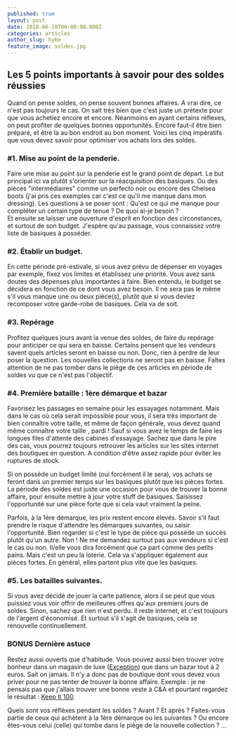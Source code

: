 ```yaml
---
published: true
layout: post
date: 2018-06-10T00:00:00.000Z
categories: articles
author_slug: hyke
feature_image: soldes.jpg
---
```

## Les 5 points importants à savoir pour des soldes réussies

Quand on pense soldes, on pense souvent bonnes affaires. A vrai dire, ce n'est pas toujours le cas. On sait très bien que c'est juste un prétexte pour que vous achetiez encore et encore. Néanmoins en ayant certains réflexes, on peut profiter de quelques bonnes opportunités. Encore faut-il être bien préparé, et être la au bon endroit au bon moment.
Voici les cinq impératifs que vous devez savoir pour optimiser vos achats lors des soldes.

### #1. Mise au point de la penderie.

Faire une mise au point sur la penderie est le grand point de départ. Le but principal ici va plutôt s'orienter sur la réacquisition des basiques. Ou des pièces "intermédiaires" comme un perfecto noir ou encore des Chelsea boots (j'ai pris ces exemples car c'est ce qu'il me manque dans mon dressing).
Les questions à se poser sont :
Qu'est ce qui me manque pour compléter un certain type de tenue ? De quoi ai-je besoin ?  
Et ensuite se laisser une ouverture d'esprit en fonction des circonstances, et surtout de son budget. J'espère qu'au passage, vous connaissez votre liste de basiques à posséder.

### #2. Établir un budget.

En cette période pré-estivale, si vous avez prévu de dépenser en voyages par exemple, fixez vos limites et établissez une priorité. Vous avez sans doutes des dépenses plus importantes à faire.
Bien entendu, le budget se décidera en fonction de ce dont vous avez besoin. Il ne sera pas le même s'il vous manque une ou deux pièce(s), plutôt que si vous deviez recomposer votre garde-robe de basiques. Cela va de soit.

### #3. Repérage 

Profitez quelques jours avant la venue des soldes, de faire du repérage pour anticiper ce qui sera en baisse. Certains pensent que les vendeurs savent quels articles seront en baisse ou non. Donc, rien à perdre de leur poser la question.
Les nouvelles collections ne seront pas en baisse. Faîtes attention de ne pas tomber dans le piège de ces articles en période de soldes vu que ce n'est pas l'objectif.

### #4. Première bataille : 1ère démarque et bazar

Favorisez les passages en semaine pour les essayages notamment. Mais dans le cas où cela serait impossible pour vous, il sera très important de bien connaître votre taille, et même de façon générale, vous devez quand même connaître votre taille , pardi ! Sauf si vous avez le temps de faire les longues files d'attente des cabines d'essayage. Sachez que dans le pire des cas, vous pourrez toujours retrouver les articles sur les sites internet des boutiques en question. A condition d'être assez rapide pour éviter les ruptures de stock.  

Si on possède un budget limité (oui forcément il le sera), vos achats se feront dans un premier temps sur les basiques plutôt que les pièces fortes.  
La période des soldes est juste une occasion pour vous de trouver la bonne affaire, pour ensuite mettre à jour votre stuff de basiques. Saisissez l'opportunité sur une pièce forte que si cela vaut vraiment la peine.  

Parfois, à la 1ère démarque, les prix restent encore élevés. Savoir s'il faut prendre le risque d'attendre les démarques suivantes, ou saisir l'opportunité. Bien regarder si c'est le type de pièce qui possède un succès plutôt qu'un autre. Non ! Ne me demandez surtout pas aux vendeurs si c'est le cas ou non. Il/elle vous dira forcément que ça part comme des petits pains. Mais c'est un peu la loterie. Cela va s'appliquer également aux pièces fortes. En général, elles partent plus vite que les basiques.

### #5. Les batailles suivantes.

Si vous avez décidé de jouer la carte patience, alors il se peut que vous puissiez vous voir offrir de meilleures offres qu'aux premiers jours de soldes. Sinon, sachez que rien n'est perdu. Il reste internet, et c'est toujours de l'argent d'économisé. Et surtout s'il s'agit de basiques, cela se renouvelle continuellement.

### BONUS Dernière astuce

Restez aussi ouverts que d'habitude. Vous pouvez aussi bien trouver votre bonheur dans un magasin de luxe ([Exception](http://http://www.crevardstyle.com/category/exceptions)) que dans un bazar tout à 2 euros. Sait on jamais. Il n'y a donc pas de boutique dont vous devez vous priver pour ne pas tenter de trouver la bonne affaire.
Exemple : je ne pensais pas que j'allais trouver une bonne veste à C&A et pourtant regardez le résultat : [Keep It 100](http://www.crevardstyle.com/Keep-It-100).

Quels sont vos réflèxes pendant les soldes ? Avant ? Et après ? Faites-vous partie de ceux qui achètent à la 1ère démarque ou les suivantes ? Ou encore êtes-vous celui (celle) qui tombe dans le piège de la nouvelle collection ? ...
